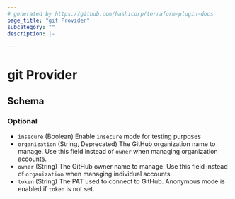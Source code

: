 ```yaml
---
# generated by https://github.com/hashicorp/terraform-plugin-docs
page_title: "git Provider"
subcategory: ""
description: |-
  
---
```


# git Provider





<!-- schema generated by tfplugindocs -->
## Schema

### Optional

- `insecure` (Boolean) Enable `insecure` mode for testing purposes
- `organization` (String, Deprecated) The GitHub organization name to manage. Use this field instead of `owner` when managing organization accounts.
- `owner` (String) The GitHub owner name to manage. Use this field instead of `organization` when managing individual accounts.
- `token` (String) The PAT used to connect to GitHub. Anonymous mode is enabled if `token` is not set.
